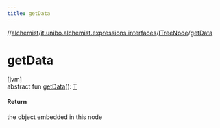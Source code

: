 ```yaml
---
title: getData
---
```

//[alchemist](../../../index.html)/[it.unibo.alchemist.expressions.interfaces](../index.html)/[ITreeNode](index.html)/[getData](get-data.html)



# getData



[jvm]\
abstract fun [getData](get-data.html)(): [T](index.html)



#### Return



the object embedded in this node





